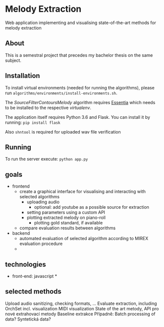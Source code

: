 # Melody Extraction
Web application implementing and visualising state-of-the-art methods for melody extraction

## About
This is a semestral project that precedes my bachelor thesis on the same subject. 

## Installation

To install virtual environments (needed for running the algorithms), please run `algorithms/environments/install-environments.sh`.

The _SourceFilterContoursMelody_ algorithm requires [Essentia](http://essentia.upf.edu/documentation/) which needs to be installed to the respective _virtualenv_.

The application itself requires Python 3.6 and Flask. You can install it by running:
`pip install flask`

Also `shntool` is required for uploaded wav file verification

## Running

To run the server execute:
`python app.py`

## goals

* frontend
	* create a graphical interface for visualising and interacting with selected algorithms
		* uploading audio
			* optional: add youtube as a possible source for extraction
		* setting parameters using a custom API
		* plotting extracted melody on piano-roll
			* plotting gold standard, if available
	* compare evaluation results between algorithms
* backend
	* automated evaluation of selected algorithm according to MIREX evaluation procedure
	* 

## technologies
* front-end: javascript
	* 

## selected methods



Upload audio
sanitizing, checking formats, …
Evaluate extraction, including OrchSet
incl. visualization
MIDI visualization
State of the art metody, API pro nové extrahovací metody
Baseline extrakce
Případně: Batch processing of data?
Syntetická data?
